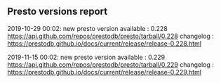 ## Presto versions report

2019-10-29 00:02: new presto version available : 0.228 https://api.github.com/repos/prestodb/presto/tarball/0.228 changelog : https://prestodb.github.io/docs/current/release/release-0.228.html

2019-11-15 00:02: new presto version available : 0.229 https://api.github.com/repos/prestodb/presto/tarball/0.229 changelog : https://prestodb.github.io/docs/current/release/release-0.229.html

